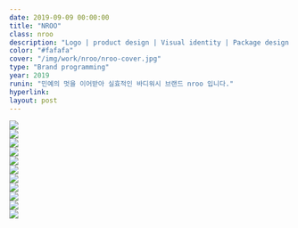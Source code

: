 ```yaml
---
date: 2019-09-09 00:00:00
title: "NROO"
class: nroo
description: "Logo | product design | Visual identity | Package design | Print design"
color: "#fafafa"
cover: "/img/work/nroo/nroo-cover.jpg"
type: "Brand programming"
year: 2019
runin: "민예의 멋을 이어받아 실효적인 바디워시 브랜드 nroo 입니다."
hyperlink:
layout: post
---
```


<div class="post-content-grid">
  <div class="post-content-column column-1">
    <img class="post-content-screen desktop" src="{{ site.baseurl }}/img/work/nroo/02.jpg" />
  </div>
</div>

<div class="post-content-grid">
  <div class="post-content-column column-1">
    <img class="post-content-screen desktop" src="{{ site.baseurl }}/img/work/nroo/03.jpg" />
  </div>
</div>

<div class="post-content-grid">
  <div class="post-content-column column-5">
    <img class="post-content-screen desktop" src="{{ site.baseurl }}/img/work/nroo/04-1.jpg" />
  </div>
  <div class="post-content-column column-5 offset-2">
    <img class="post-content-screen desktop" src="{{ site.baseurl }}/img/work/nroo/04-2.jpg" />
  </div>
</div>

<div class="post-content-grid">
  <div class="post-content-column column-5">
    <img class="post-content-screen desktop" src="{{ site.baseurl }}/img/work/nroo/05-1.jpg" />
  </div>
  <div class="post-content-column column-5 offset-2">
    <img class="post-content-screen desktop" src="{{ site.baseurl }}/img/work/nroo/05-2.jpg" />
  </div>
</div>

<div class="post-content-grid">
  <div class="post-content-column column-1">
    <img class="post-content-screen desktop" src="{{ site.baseurl }}/img/work/nroo/06.jpg" />
  </div>
</div>

<div class="post-content-grid">
  <div class="post-content-column column-1">
    <img class="post-content-screen desktop" src="{{ site.baseurl }}/img/work/nroo/07.jpg" />
  </div>
</div>

<div class="post-content-grid">
  <div class="post-content-column column-1">
    <img class="post-content-screen desktop" src="{{ site.baseurl }}/img/work/nroo/08.jpg" />
  </div>
</div>

<div class="post-content-grid">
  <div class="post-content-column column-1">
    <img class="post-content-screen desktop" src="{{ site.baseurl }}/img/work/nroo/09.jpg" />
  </div>
</div>

<div class="post-content-grid">
  <div class="post-content-column column-1">
    <img class="post-content-screen desktop" src="{{ site.baseurl }}/img/work/nroo/10.jpg" />
  </div>
</div>
